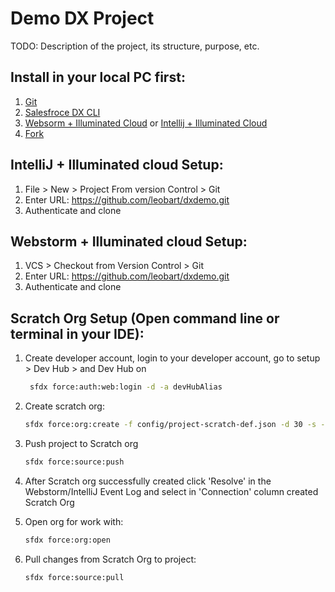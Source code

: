 # Demo DX Project


TODO: Description of the project, its structure, purpose, etc.

## Install in your local PC first:
1) [Git](https://git-scm.com/)
2) [Salesfroce DX CLI](https://developer.salesforce.com/tools/sfdxcli)
3) [Websorm + Illuminated Cloud](https://www.jetbrains.com/webstorm/) or [Intellij + Illuminated Cloud](https://www.jetbrains.com/idea/download/#section=windows)
4) [Fork](https://git-fork.com/)

## IntelliJ + Illuminated cloud Setup:
1) File > New > Project From version Control > Git
2) Enter URL: https://github.com/leobart/dxdemo.git
3) Authenticate and clone


## Webstorm + Illuminated cloud Setup:
1) VCS > Checkout from Version Control > Git
2) Enter URL: https://github.com/leobart/dxdemo.git
3) Authenticate and clone



## Scratch Org Setup (Open command line or terminal in your IDE):

1) Create developer account, login to your developer account, go to setup > Dev Hub > and Dev Hub on

   ```sh
    sfdx force:auth:web:login -d -a devHubAlias
   ```

2) Create scratch org:

    ```sh
    sfdx force:org:create -f config/project-scratch-def.json -d 30 -s -a DXDemo
    ```

3) Push project to Scratch org

    ```sh
    sfdx force:source:push
    ```

4) After Scratch org successfully created click 'Resolve' in the Webstorm/IntelliJ Event Log and select in 'Connection' column created Scratch Org

5) Open org for work with:

    ```sh
    sfdx force:org:open
    ```

6) Pull changes from Scratch Org to project:

    ```sh
    sfdx force:source:pull
    ```

